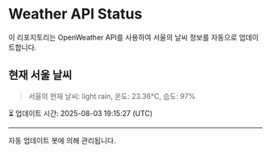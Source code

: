 
# Weather API Status

이 리포지토리는 OpenWeather API를 사용하여 서울의 날씨 정보를 자동으로 업데이트합니다.

## 현재 서울 날씨
> 서울의 현재 날씨: light rain, 온도: 23.36°C, 습도: 97%

⏳ 업데이트 시간: 2025-08-03 19:15:27 (UTC)

---
자동 업데이트 봇에 의해 관리됩니다.
